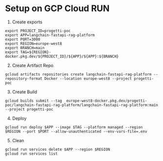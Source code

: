 # Setup on GCP Cloud RUN 

1. Create exports

```console
export PROJECT_ID=progetti-poc
export APP=langchain-fastapi-rag-platform 
export PORT=3000
export REGION=europe-west8
export BRANCH=main
export TAG=${REGION}-docker.pkg.dev/${PROJECT_ID}/${APP}/${APP}:${BRANCH}
```

2. Create Artifact Repo

```console
gcloud artifacts repositories create langchain-fastapi-rag-platform --repository-format Docker --location europe-west8 --project progetti-poc
```

3. Create Build

```console
gcloud builds submit --tag  europe-west8-docker.pkg.dev/progetti-poc/langchain-fastapi-rag-platform/langchain-fastapi-rag-platform:main --project progetti-poc
```

4. Deploy 

```console
gcloud run deploy $APP --image $TAG --platform managed --region $REGION --port $PORT --allow-unauthenticated --env-vars-file=.env
```

5. Clean 

```console
gcloud run services delete $APP --region $REGION 
gcloud run services list
```